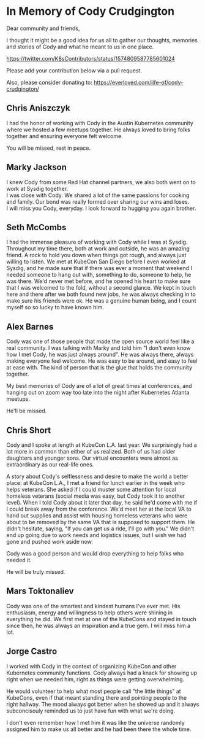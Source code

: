 # In Memory of Cody Crudgington

Dear community and friends,

I thought it might be a good idea for us all to gather our thoughts, memories and stories of Cody and what he meant to us in one place.

https://twitter.com/K8sContributors/status/1574809587785601024

Please add your contribution below via a pull request.

Also, please consider donating to: https://everloved.com/life-of/cody-crudgington/

## Chris Aniszczyk

I had the honor of working with Cody in the Austin Kubernetes community where we hosted a few meetups together. He always loved to bring folks together and ensuring everyone felt welcome.

You will be missed, rest in peace.

## Marky Jackson

I knew Cody from some Red Hat channel partners, we also both went on to work at Sysdig together.  
I was close with Cody. We shared a lot of the same passions for cooking and family. Our bond was really formed over sharing our wins and loses.  
I will miss you Cody, everyday. I look forward to hugging you again brother.

## Seth McCombs

I had the immense pleasure of working with Cody while I was at Sysdig. Throughout my time there, both at work and outside, he was an amazing friend. A rock to hold you down when things got rough, and always just willing to listen. We met at KubeCon San Diego before I even worked at Sysdig, and he made sure that if there was ever a moment that weekend I needed someone to hang out with, something to do, someone to help, he was there. We'd never met before, and he opened his heart to make sure that I was welcomed to the fold, without a second glance. We kept in touch here and there after we both found new jobs, he was always checking in to make sure his friends were ok. He was a genuine human being, and I count myself so so lucky to have known him.

## Alex Barnes

Cody was one of those people that made the open source world feel like a real community. I was talking with Marky and told him "I don't even know how I met Cody, he was just always around". He was always there, always making everyone feel welcome. He was easy to be around, and easy to feel at ease with. The kind of person that is the glue that holds the community together.

My best memories of Cody are of a lot of great times at conferences, and hanging out on zoom way too late into the night after Kubernetes Atlanta meetups.

He'll be missed.

## Chris Short

Cody and I spoke at length at KubeCon L.A. last year. We surprisingly had a lot more in common than either of us realized. Both of us had older daughters and younger sons. Our virtual encounters were almost as extraordinary as our real-life ones.

A story about Cody's selflessness and desire to make the world a better place: at KubeCon L.A., I met a friend for lunch earlier in the week who helps veterans. She asked if I could muster some attention for local homeless veterans (social media was easy, but Cody took it to another level). When I told Cody about it later that day, he said he'd come with me if I could break away from the conference. We'd meet her at the local VA to hand out supplies and assist with housing homeless veterans who were about to be removed by the same VA that is supposed to support them. He didn't hesitate, saying, "If you can get us a ride, I'll go with you." We didn't end up going due to work needs and logistics issues, but I wish we had gone and pushed work aside now.

Cody was a good person and would drop everything to help folks who needed it.

He will be truly missed.

## Mars Toktonaliev

Cody was one of the smartest and kindest humans I've ever met. 
His enthusiasm, energy and willingness to help others were shining in everything he did. We first met at one of the KubeCons and stayed in touch since then, he was always an inspiration and a true gem. I will miss him a lot.  

## Jorge Castro

I worked with Cody in the context of organizing KubeCon and other Kubernetes community functions. 
Cody always had a knack for showing up right when we needed him, right as things were getting overwhelming.

He would volunteer to help what most people call "the little things" at KubeCons, even if that meant standing there and pointing people to the right hallway.
The mood always got better when he showed up and it always subconcisouly reminded us to just have fun with what we're doing. 

I don't even remember how I met him it was like the universe randomly assigned him to make us all better and he had been there the whole time.
